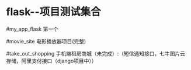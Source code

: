 # flask--项目测试集合

#my_app_flask
第一个

#movie_site
电影播放器项目(完整)

#take_out_shopping
手机端租房商城（未完成）:（短信通知接口，七牛图片云存储，阿里支付接口（django项目中））

